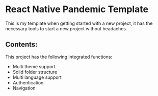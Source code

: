 # React Native Pandemic Template
This is my template when getting started with a new project, it has the necessary tools to start a new project without headaches.

## Contents:
This project has the following integrated functions:
 - Multi theme support
 - Solid folder structure
 - Multi language support
 - Authentication
 - Navigation